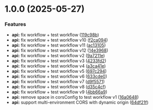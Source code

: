 # 1.0.0 (2025-05-27)


### Features

* **api:** fix workflow + test workflow ([119c98b](https://github.com/famasboy888/test1/commit/119c98b7404de59fc8454e9e15f22388bb63850e))
* **api:** fix workflow + test workflow v10 ([f2ca094](https://github.com/famasboy888/test1/commit/f2ca094a39c00f6b256cd8038a4a0f9c1c96754a))
* **api:** fix workflow + test workflow v11 ([ac13105](https://github.com/famasboy888/test1/commit/ac131054f72d9ab71b5ac1357774593b4de73024))
* **api:** fix workflow + test workflow v12 ([14e3968](https://github.com/famasboy888/test1/commit/14e3968cb413c70b5a88681d46a1d52c80414a38))
* **api:** fix workflow + test workflow v2 ([9a7211e](https://github.com/famasboy888/test1/commit/9a7211e2e95ed379dd717f49d026c1a305bcca28))
* **api:** fix workflow + test workflow v3 ([4233fd2](https://github.com/famasboy888/test1/commit/4233fd22a442a0833805a41ca92fa4678763a2c6))
* **api:** fix workflow + test workflow v4 ([a3ca41e](https://github.com/famasboy888/test1/commit/a3ca41eb85b0eea1505d298ef27b1c96491a483c))
* **api:** fix workflow + test workflow v5 ([697c294](https://github.com/famasboy888/test1/commit/697c2941016aba2aa0bdb67ec99105b7a819bb93))
* **api:** fix workflow + test workflow v6 ([633cde0](https://github.com/famasboy888/test1/commit/633cde02502bd71481b11c2a13447511866a56b5))
* **api:** fix workflow + test workflow v7 ([d9f5571](https://github.com/famasboy888/test1/commit/d9f557173b74be473c5da3533918ff71f5b31958))
* **api:** fix workflow + test workflow v8 ([d35c4cf](https://github.com/famasboy888/test1/commit/d35c4cfd64b0283e27d3e5bad291742df4563816))
* **api:** fix workflow + test workflow v9 ([4bb66a9](https://github.com/famasboy888/test1/commit/4bb66a9b38384324a26feebbf94e066a0d6e3b4f))
* **api:** remove space in corsConfig to test workflow v1 ([16a0648](https://github.com/famasboy888/test1/commit/16a06483c7dd8b71216d37dd10dd067d726e6cb5))
* **api:** support multi-environment CORS with dynamic origin ([64df21f](https://github.com/famasboy888/test1/commit/64df21f656d2f0234375c510aab3a2274dcae429))
